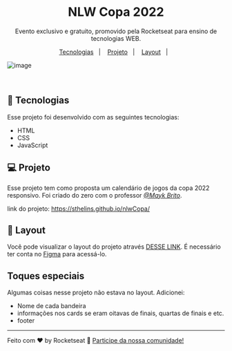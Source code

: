 <h1 align="center">NLW Copa 2022</h1>

<p align="center">
Evento exclusivo e gratuito, promovido pela Rocketseat para ensino de tecnologias WEB.
</p>

<p align="center">
  <a href="#-tecnologias">Tecnologias</a>&nbsp;&nbsp;&nbsp;|&nbsp;&nbsp;&nbsp;
  <a href="#-projeto">Projeto</a>&nbsp;&nbsp;&nbsp;|&nbsp;&nbsp;&nbsp;
  <a href="#-layout">Layout</a>&nbsp;&nbsp;&nbsp;|&nbsp;&nbsp;&nbsp;
</p>

![image](https://user-images.githubusercontent.com/102331975/200048086-c071f6d0-9c85-4147-8605-ee9772ad2783.png)


<br>

## 🚀 Tecnologias

Esse projeto foi desenvolvido com as seguintes tecnologias:

- HTML 
- CSS
- JavaScript

## 💻 Projeto

 Esse projeto tem como proposta um calendário de jogos da copa 2022 responsivo. Foi criado do zero com o professor *[@Mayk Brito](https://github.com/maykbrito)*.
 <br>

link do projeto: https://sthelins.github.io/nlwCopa/

## 🔖 Layout

Você pode visualizar o layout do projeto através [DESSE LINK](https://www.figma.com/community/file/1169028052212317700). É necessário ter conta no [Figma](https://figma.com) para acessá-lo.


## Toques especiais

Algumas coisas nesse projeto não estava no layout. Adicionei:
- Nome de cada bandeira
- informações nos cards se eram oitavas de finais, quartas de finais e etc.
- footer

---

Feito com ♥ by Rocketseat :wave: [Participe da nossa comunidade!](https://discord.gg/rocketseat)
